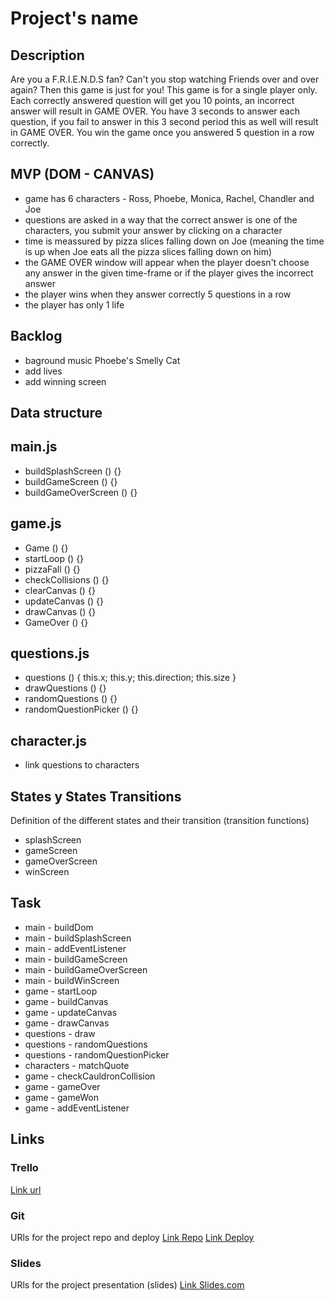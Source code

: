 # Project's name

## Description
Are you a F.R.I.E.N.D.S fan? Can't you stop watching Friends over and over again? Then this game is just for you!
This game is for a single player only. Each correctly answered question will get you 10 points, an incorrect answer will result in GAME OVER. You have 3 seconds to answer each question, if you fail to answer in this 3 second period this as well will result in GAME OVER.
You win the game once you answered 5 question in a row correctly.

## MVP (DOM - CANVAS)
- game has 6 characters - Ross, Phoebe, Monica, Rachel, Chandler and Joe
- questions are asked in a way that the correct answer is one of the characters, you submit your answer by clicking on a character
- time is meassured by pizza slices falling down on Joe (meaning the time is up when Joe eats all the pizza slices falling down on him)
- the GAME OVER window will appear when the player doesn't choose any answer in the given time-frame or if the player gives the incorrect answer
- the player wins when they answer correctly 5 questions in a row
- the player has only 1 life

## Backlog
- baground music Phoebe's Smelly Cat
- add lives
- add winning screen

## Data structure
## main.js
- buildSplashScreen () {}
- buildGameScreen () {}
- buildGameOverScreen () {}

## game.js
- Game () {}
- startLoop () {}
- pizzaFall () {} 
- checkCollisions () {}
- clearCanvas () {}
- updateCanvas () {}
- drawCanvas () {}
- GameOver () {}

## questions.js
- questions () { this.x; this.y; this.direction; this.size }
- drawQuestions () {}
- randomQuestions () {}
- randomQuestionPicker () {}

## character.js
- link questions to characters

## States y States Transitions
Definition of the different states and their transition (transition functions)

- splashScreen
- gameScreen
- gameOverScreen
- winScreen


## Task
- main - buildDom
- main - buildSplashScreen
- main - addEventListener
- main - buildGameScreen
- main - buildGameOverScreen
- main - buildWinScreen
- game - startLoop
- game - buildCanvas
- game - updateCanvas
- game - drawCanvas
- questions - draw
- questions - randomQuestions
- questions - randomQuestionPicker
- characters - matchQuote
- game - checkCauldronCollision
- game - gameOver
- game - gameWon
- game - addEventListener

## Links


### Trello
[Link url](https://trello.com)


### Git
URls for the project repo and deploy
[Link Repo](http://github.com)
[Link Deploy](http://github.com)


### Slides
URls for the project presentation (slides)
[Link Slides.com](http://slides.com)